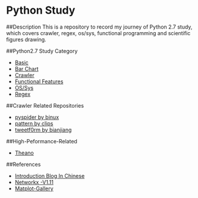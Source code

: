 # Python Study
##Description
This is a repository to record my journey of Python 2.7 study, which covers crawler, regex, os/sys, functional programming and scientific figures drawing.

##Python2.7 Study Category
- [Basic](./function_test.py)
- [Bar Chart](./plot)
- [Crawler](./crawler)
- [Functional Features](./functional_test.py)
- [OS/Sys](./os)
- [Regex](./regex_test.py)

##Crawler Related Repositories
- [pyspider by binux](https://github.com/binux/pyspider)        
- [pattern by clips](https://github.com/clips/pattern)        
- [tweetf0rm by bianjiang](https://github.com/bianjiang/tweetf0rm)        

##High-Peformance-Related
- [Theano](https://github.com/Theano/Theano)   

##References
- [Introduction Blog In Chinese](http://www.liaoxuefeng.com/wiki/001374738125095c955c1e6d8bb493182103fac9270762a000)
- [Networkx -V1.11](http://networkx.readthedocs.io/en/networkx-1.11/)
- [Matplot-Gallery](http://matplotlib.org/gallery.html)

